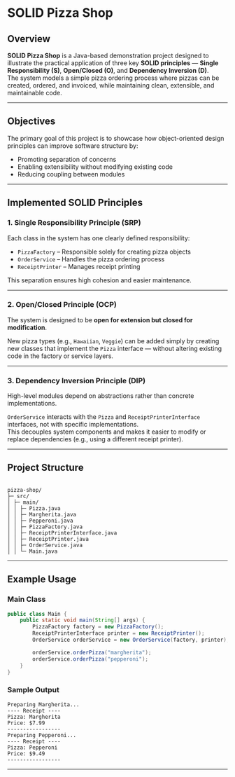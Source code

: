 # SOLID Pizza Shop
## Overview

**SOLID Pizza Shop** is a Java-based demonstration project designed to illustrate the practical application of three key **SOLID principles** — **Single Responsibility (S)**, **Open/Closed (O)**, and **Dependency Inversion (D)**.  
The system models a simple pizza ordering process where pizzas can be created, ordered, and invoiced, while maintaining clean, extensible, and maintainable code.

---

## Objectives

The primary goal of this project is to showcase how object-oriented design principles can improve software structure by:
- Promoting separation of concerns  
- Enabling extensibility without modifying existing code  
- Reducing coupling between modules  

---

## Implemented SOLID Principles

### 1. **Single Responsibility Principle (SRP)**
Each class in the system has one clearly defined responsibility:
- `PizzaFactory` – Responsible solely for creating pizza objects  
- `OrderService` – Handles the pizza ordering process  
- `ReceiptPrinter` – Manages receipt printing  

This separation ensures high cohesion and easier maintenance.

---

### 2. **Open/Closed Principle (OCP)**
The system is designed to be **open for extension but closed for modification**.  

New pizza types (e.g., `Hawaiian`, `Veggie`) can be added simply by creating new classes that implement the `Pizza` interface — without altering existing code in the factory or service layers.

---

### 3. **Dependency Inversion Principle (DIP)**
High-level modules depend on abstractions rather than concrete implementations.  

`OrderService` interacts with the `Pizza` and `ReceiptPrinterInterface` interfaces, not with specific implementations.  
This decouples system components and makes it easier to modify or replace dependencies (e.g., using a different receipt printer).

---

## Project Structure

```

pizza-shop/  
├─ src/  
│ ├─ main/  
│ │ ├─ Pizza.java  
│ │ ├─ Margherita.java  
│ │ ├─ Pepperoni.java  
│ │ ├─ PizzaFactory.java  
│ │ ├─ ReceiptPrinterInterface.java  
│ │ ├─ ReceiptPrinter.java  
│ │ ├─ OrderService.java  
│ │ └─ Main.java

````

---

## Example Usage

### Main Class
```java
public class Main {
    public static void main(String[] args) {
        PizzaFactory factory = new PizzaFactory();
        ReceiptPrinterInterface printer = new ReceiptPrinter();
        OrderService orderService = new OrderService(factory, printer);

        orderService.orderPizza("margherita");
        orderService.orderPizza("pepperoni");
    }
}
````

### Sample Output

```
Preparing Margherita...
---- Receipt ----
Pizza: Margherita
Price: $7.99
-----------------
Preparing Pepperoni...
---- Receipt ----
Pizza: Pepperoni
Price: $9.49
-----------------
```

---